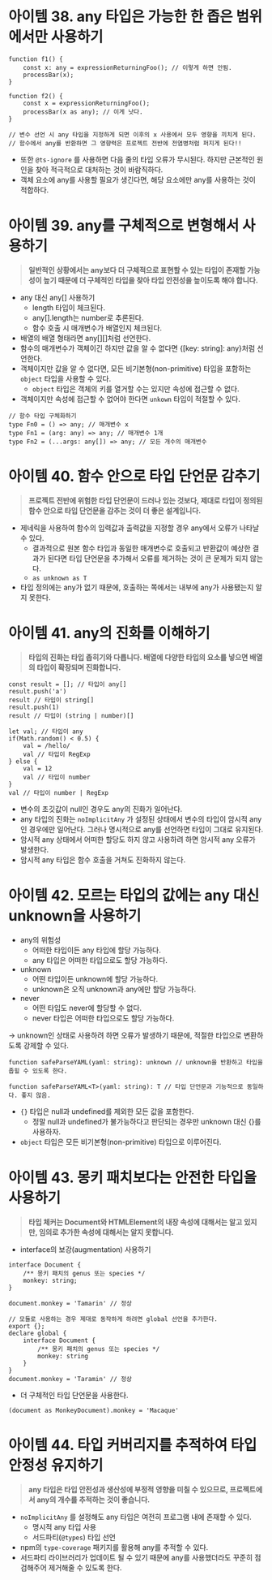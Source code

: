 # 아이템 38. any 타입은 가능한 한 좁은 범위에서만 사용하기

```tsx
function f1() {
	const x: any = expressionReturningFoo(); // 이렇게 하면 안됨.
	processBar(x);
}

function f2() {
	const x = expressionReturningFoo();
	processBar(x as any); // 이게 낫다.
}

// 변수 선언 시 any 타입을 지정하게 되면 이후의 x 사용에서 모두 영향을 끼치게 된다.
// 함수에서 any를 반환하면 그 영향력은 프로젝트 전반에 전염병처럼 퍼지게 된다!!
```

- 또한 `@ts-ignore` 를 사용하면 다음 줄의 타입 오류가 무시된다. 하지만 근본적인 원인을 찾아 적극적으로 대처하는 것이 바람직하다.
- 객체 요소에 any를 사용할 필요가 생긴다면, 해당 요소에만 any를 사용하는 것이 적합하다.

# 아이템 39. any를 구체적으로 변형해서 사용하기

> **일반적인 상황에서는 any보다 더 구체적으로 표현할 수 있는 타입이 존재할 가능성이 높기 때문에 더 구체적인 타입을 찾아 타입 안전성을 높이도록 해야 합니다.**
> 
- any 대신 any[] 사용하기
    - length 타입이 체크된다.
    - any[].length는 number로 추론된다.
    - 함수 호출 시 매개변수가 배열인지 체크된다.
- 배열의 배열 형태라면 any[][]처럼 선언한다.
- 함수의 매개변수가 객체이긴 하지만 값을 알 수 없다면 {[key: string]: any}처럼 선언한다.
- 객체이지만 값을 알 수 없다면, 모든 비기본형(non-primitive) 타입을 포함하는 `object` 타입을 사용할 수 있다.
    - `object` 타입은 객체의 키를 열거할 수는 있지만 속성에 접근할 수 없다.
- 객체이지만 속성에 접근할 수 없어야 한다면 `unkown` 타입이 적절할 수 있다.

```tsx
// 함수 타입 구체화하기
type Fn0 = () => any; // 매개변수 x
type Fn1 = (arg: any) => any; // 매개변수 1개
type Fn2 = (...args: any[]) => any; // 모든 개수의 매개변수
```

# 아이템 40. 함수 안으로 타입 단언문 감추기

> **프로젝트 전반에 위험한 타입 단언문이 드러나 있는 것보다, 제대로 타입이 정의된 함수 안으로 타입 단언문을 감추는 것이 더 좋은 설계입니다.**
> 
- 제네릭을 사용하여 함수의 입력값과 출력값을 지정할 경우 any에서 오류가 나타날 수 있다.
    - 결과적으로 원본 함수 타입과 동일한 매개변수로 호출되고 반환값이 예상한 결과가 된다면 타입 단언문을 추가해서 오류를 제거하는 것이 큰 문제가 되지 않는다.
    - `as unknown as T`
- 타입 정의에는 any가 없기 때문에, 호출하는 쪽에서는 내부에 any가 사용됐는지 알지 못한다.

# 아이템 41. any의 진화를 이해하기

> **타입의 진화는 타입 좁히기와 다릅니다. 배열에 다양한 타입의 요소를 넣으면 배열의 타입이 확장되며 진화합니다.**
> 

```tsx
const result = []; // 타입이 any[]
result.push('a')
result // 타입이 string[]
result.push(1)
result // 타입이 (string | number)[]

let val; // 타입이 any
if(Math.random() < 0.5) {
	val = /hello/
	val // 타입이 RegExp
} else {
	val = 12
	val // 타입이 number
}
val // 타입이 number | RegExp
```

- 변수의 초깃값이 null인 경우도 any의 진화가 일어난다.
- any 타입의 진화는 `noImplicitAny` 가 설정된 상태에서 변수의 타입이 암시적 any인 경우에만 일어난다. 그러나 명시적으로 any를 선언하면 타입이 그대로 유지된다.
- 암시적 any 상태에서 어떠한 할당도 하지 않고 사용하려 하면 암시적 any 오류가 발생한다.
- 암시적 any 타입은 함수 호출을 거쳐도 진화하지 않는다.

# 아이템 42. 모르는 타입의 값에는 any 대신 unknown을 사용하기

- any의 위험성
    - 어떠한 타입이든 any 타입에 할당 가능하다.
    - any 타입은 어떠한 타입으로도 할당 가능하다.
- unknown
    - 어떤 타입이든 unknown에 할당 가능하다.
    - unknown은 오직 unknown과 any에만 할당 가능하다.
- never
    - 어떤 타입도 never에 할당할 수 없다.
    - never 타입은 어떠한 타입으로도 할당 가능하다.

→ unknown인 상태로 사용하려 하면 오류가 발생하기 때문에, 적절한 타입으로 변환하도록 강제할 수 있다.

```tsx
function safeParseYAML(yaml: string): unknown // unknown을 반환하고 타입을 좁힐 수 있도록 한다.

function safeParseYAML<T>(yaml: string): T // 타입 단언문과 기능적으로 동일하다. 좋지 않음.
```

- `{}` 타입은 null과 undefined를 제외한 모든 값을 포함한다.
    - 정말 null과 undefined가 불가능하다고 판단되는 경우만 unknown 대신 {}를 사용하자.
- `object` 타입은 모든 비기본형(non-primitive) 타입으로 이루어진다.

# 아이템 43. 몽키 패치보다는 안전한 타입을 사용하기

> **타입 체커는 Document와 HTMLElement의 내장 속성에 대해서는 알고 있지만, 임의로 추가한 속성에 대해서는 알지 못합니다.**
> 
- interface의 보강(augmentation) 사용하기

```tsx
interface Document {
	/** 몽키 패치의 genus 또는 species */
	monkey: string;
}

document.monkey = 'Tamarin' // 정상

// 모듈로 사용하는 경우 제대로 동작하게 하려면 global 선언을 추가한다.
export {};
declare global {
	interface Document {
		/** 몽키 패치의 genus 또는 species */
		monkey: string
	}
}
document.monkey = 'Taramin' // 정상
```

- 더 구체적인 타입 단언문을 사용한다.

```tsx
(document as MonkeyDocument).monkey = 'Macaque'
```

# 아이템 44. 타입 커버리지를 추적하여 타입 안정성 유지하기

> **any 타입은 타입 안전성과 생산성에 부정적 영향을 미칠 수 있으므로, 프로젝트에서 any의 개수를 추적하는 것이 좋습니다.**
> 
- `noImplicitAny` 를 설정해도 any 타입은 여전히 프로그램 내에 존재할 수 있다.
    - 명시적 any 타입 사용
    - 서드파티(`@types`) 타입 선언
- npm의 `type-coverage` 패키지를 활용해 any를 추적할 수 있다.
- 서드파티 라이브러리가 업데이트 될 수 있기 때문에 any를 사용했더라도 꾸준히 점검해주어 제거해줄 수 있도록 한다.
